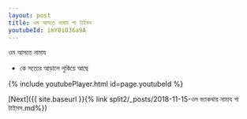 ```yaml
---
layout: post
title: ওম আসতে নামায গা টাইমস
youtubeId: imY0iO36a9A
---
```

 
 
 ওম আসতে নামায  
 
 -  কে সত্যের আড়ালে লুকিয়ে আছে 
 
  
 
  
 
 
 
 
 
 


{% include youtubePlayer.html id=page.youtubeId %}
 
[Next]({{ site.baseurl }}{% link  split2/_posts/2018-11-15-ওম ভ্যাকথায় নামায গা টাইমস.md%})
 
